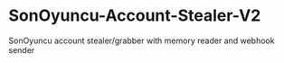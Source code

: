 # SonOyuncu-Account-Stealer-V2
SonOyuncu account stealer/grabber with memory reader and webhook sender
